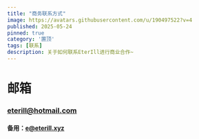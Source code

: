 ```yaml
---
title: "商务联系方式"
image: https://avatars.githubusercontent.com/u/190497522?v=4
published: 2025-05-24
pinned: true
category: '置顶'
tags: [联系]
description: 关于如何联系EterIll进行商业合作~
---
```


# 邮箱

### eterill@hotmail.com

#### 备用：e@eterill.xyz
